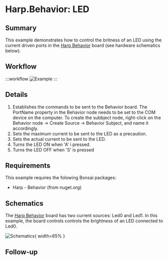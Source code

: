 # Harp.Behavior: LED

## Summary
This example demonstrates how to control the britness of an LED using the current driven ports in the [Harp Behavior](https://harp-tech.org/api/Harp.Behavior.html) board (see hardware schematics below). 


## Workflow
:::workflow
![Example](~/workflows/HarpExamples/BehaviorBoard/LED/LED.bonsai)
:::


## Details
1. Establishes the commands to be sent to the Behavior board. The PortName property in the Behavior node needs to be set to the COM device on the computer. To create the subbject node, right-click on the Behavior node -> Create Source -> Behavior Subject, and name it accordingly.
2. Sets the maximum current to be sent to the LED as a precaution.
3. Sets the actual current to be sent to the LED.
4. Turns the LED ON when 'A' i pressed.
5. Turns the LED OFF when 'S' is pressed

## Requirements
This example requires the folowing Bonsai packages:
- Harp - Behavior (from nuget.org)


## Schematics
The [Harp Behavior](https://harp-tech.org/api/Harp.Behavior.html) board has two current sources: Led0 and Led1. In this example, the board controls controls the brightness of an LED connected to Led0.

![Schematics](./LED.png){ width=65% }

## Follow-up





